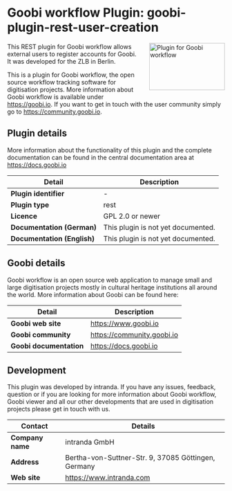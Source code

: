 # Goobi workflow Plugin: goobi-plugin-rest-user-creation

<img src="https://goobi.io/wp-content/uploads/logo_goobi_plugin.png" align="right" style="margin:0 0 20px 20px;" alt="Plugin for Goobi workflow" width="175" height="109">

This REST plugin for Goobi workflow allows external users to register accounts for Goobi. It was developed for the ZLB in Berlin.

This is a plugin for Goobi workflow, the open source workflow tracking software for digitisation projects. More information about Goobi workflow is available under https://goobi.io. If you want to get in touch with the user community simply go to https://community.goobi.io.

## Plugin details

More information about the functionality of this plugin and the complete documentation can be found in the central documentation area at https://docs.goobi.io

Detail                      | Description
--------------------------- | ----------------------
**Plugin identifier**       | -
**Plugin type**             | rest
**Licence**                 | GPL 2.0 or newer
**Documentation (German)**  | This plugin is not yet documented.
**Documentation (English)** | This plugin is not yet documented.

## Goobi details

Goobi workflow is an open source web application to manage small and large digitisation projects mostly in cultural heritage institutions all around the world. More information about Goobi can be found here:

Detail                      | Description
--------------------------- | ---------------------------
**Goobi web site**          | https://www.goobi.io
**Goobi community**         | https://community.goobi.io
**Goobi documentation**     | https://docs.goobi.io

## Development

This plugin was developed by intranda. If you have any issues, feedback, question or if you are looking for more information about Goobi workflow, Goobi viewer and all our other developments that are used in digitisation projects please get in touch with us.  

Contact                     | Details
--------------------------- | ----------------------------------------------------
**Company name**            | intranda GmbH
**Address**                 | Bertha-von-Suttner-Str. 9, 37085 Göttingen, Germany
**Web site**                | https://www.intranda.com
